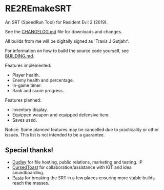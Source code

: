 # RE2REmakeSRT
An SRT (SpeedRun Tool) for Resident Evil 2 (2019).

See the [CHANGELOG.md](CHANGELOG.md) file for downloads and changes.

All builds from me will be digitally signed as 'Travis J Gutjahr'.

For information on how to build the source code yourself, see [BUILDING.md](BUILDING.md).

Features implemented:

* Player health.
* Enemy health and percentage.
* In-game timer.
* Rank and score progress.

Features planned:

* Inventory display.
* Equipped weapon and equipped defensive item.
* Saves used.

Notice: Some planned features may be cancelled due to practicality or other issues. This list is not intended to be a guarantee.

## Special thanks!

* [Dudley](https://www.twitch.tv/Dudley) for file hosting, public relations, marketing and testing. :P
* [CursedToast](https://www.twitch.tv/CursedToast) for collaboration/assistance with IGT and idea soundboarding.
* [Pasta](https://www.twitch.tv/ImPasta) for breaking the SRT in a few places ensuring more stable builds reach the masses.
